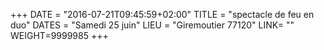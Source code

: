 +++
DATE = "2016-07-21T09:45:59+02:00"
TITLE = "spectacle de feu en duo"
DATES = "Samedi 25 juin"
LIEU = "Giremoutier 77120"
LINK= ""
WEIGHT=9999985
+++

